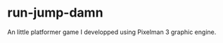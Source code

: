 run-jump-damn
=============

An little platformer game I developped using Pixelman 3 graphic engine.
